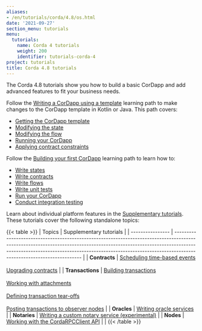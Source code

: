 ```yaml
---
aliases:
- /en/tutorials/corda/4.8/os.html
date: '2021-09-27'
section_menu: tutorials
menu:
  tutorials:
    name: Corda 4 tutorials
    weight: 200
    identifier: tutorials-corda-4
project: tutorials
title: Corda 4.8 tutorials
---
```


The Corda 4.8 tutorials show you how to build a basic CorDapp and add advanced features to fit your business needs.

Follow the [Writing a CorDapp using a template](template-tutorial/writing-a-cordapp-using-a-template.md) learning path to make changes to the CorDapp template in Kotlin or Java. This path covers:

* [Getting the CorDapp template](template-tutorial/obtain-the-cordapp-template.md)
* [Modifying the state](template-tutorial/modify-the-state.md)
* [Modifying the flow](template-tutorial/modify-the-flow.md)
* [Running your CorDapp](template-tutorial/run-your-cordapp.md)
* [Applying contract constraints](template-tutorial/tut-two-party-introduction.md)

Follow the [Building your first CorDapp](build-basic-cordapp/basic-cordapp-intro.md) learning path to learn how to:

* [Write states](build-basic-cordapp/basic-cordapp-state.md)
* [Write contracts](build-basic-cordapp/basic-cordapp-contract.md)
* [Write flows](build-basic-cordapp/basic-cordapp-flows.md)
* [Write unit tests](build-basic-cordapp/basic-cordapp-unit-testing.md)
* [Run your CorDapp](build-basic-cordapp/basic-cordapp-running.md)
* [Conduct integration testing](build-basic-cordapp/basic-cordapp-int-testing.md)

Learn about individual platform features in the [Supplementary tutorials](supplementary-tutorials/supplementary-tutorials-intro.md). These tutorials cover the following standalone topics:

{{< table >}}
| Topics           | Supplementary tutorials                                                                                                                                                                                                                                                            |
| ---------------- | ---------------------------------------------------------------------------------------------------------------------------------------------------------------------------------------------------------------------------------------------------------------------------------- |
| **Contracts**    | [Scheduling time-based events](supplementary-tutorials/event-scheduling.html) <br/><br/> [Upgrading contracts](supplementary-tutorials/contract-upgrade.html)                                                                                                                                                                                 |
| **Transactions** | [Building transactions](supplementary-tutorials/tutorial-building-transactions.html)<br/><br/>[Working with attachments](supplementary-tutorials/tutorial-attachments.html) <br/><br/> [Defining transaction tear-offs](supplementary-tutorials/tutorial-tear-offs.html) <br/><br/> [Posting transactions to observer nodes](supplementary-tutorials/tutorial-observer-nodes.html) |
| **Oracles**      | [Writing oracle services](supplementary-tutorials/oracles.html)                                                                                                                                                                                                                                            |
| **Notaries**     | [Writing a custom notary service (experimental)](supplementary-tutorials/tutorial-custom-notary.html)                                                                                                                                                                                                       |
| **Nodes**        | [Working with the CordaRPCClient API](supplementary-tutorials/tutorial-clientrpc-api.html)                                                                                                                                                                                                                 |                                                                                                                       |
{{< /table >}}
